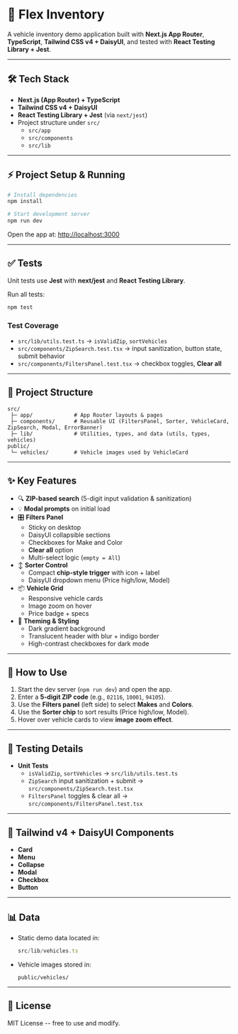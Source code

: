 # 🚗 Flex Inventory

A vehicle inventory demo application built with **Next.js App Router**,
**TypeScript**, **Tailwind CSS v4 + DaisyUI**, and tested with **React
Testing Library + Jest**.

------------------------------------------------------------------------

## 🛠️ Tech Stack

-   **Next.js (App Router) + TypeScript**
-   **Tailwind CSS v4 + DaisyUI**
-   **React Testing Library + Jest** (via `next/jest`)
-   Project structure under `src/`
    -   `src/app`
    -   `src/components`
    -   `src/lib`

------------------------------------------------------------------------

## ⚡ Project Setup & Running

``` bash
# Install dependencies
npm install

# Start development server
npm run dev
```

Open the app at: <http://localhost:3000>

------------------------------------------------------------------------

## ✅ Tests

Unit tests use **Jest** with **next/jest** and **React Testing
Library**.

Run all tests:

``` bash
npm test
```

### Test Coverage

-   `src/lib/utils.test.ts` → `isValidZip`, `sortVehicles`
-   `src/components/ZipSearch.test.tsx` → input sanitization, button
    state, submit behavior
-   `src/components/FiltersPanel.test.tsx` → checkbox toggles, **Clear
    all**

------------------------------------------------------------------------

## 📂 Project Structure

    src/
     ├─ app/             # App Router layouts & pages
     ├─ components/      # Reusable UI (FiltersPanel, Sorter, VehicleCard, ZipSearch, Modal, ErrorBanner)
     ├─ lib/             # Utilities, types, and data (utils, types, vehicles)
    public/
     └─ vehicles/        # Vehicle images used by VehicleCard

------------------------------------------------------------------------

## ✨ Key Features

-   🔍 **ZIP-based search** (5-digit input validation & sanitization)
-   💡 **Modal prompts** on initial load
-   🎛 **Filters Panel**
    -   Sticky on desktop
    -   DaisyUI collapsible sections
    -   Checkboxes for Make and Color
    -   **Clear all** option
    -   Multi-select logic (`empty = All`)
-   ↕️ **Sorter Control**
    -   Compact **chip-style trigger** with icon + label
    -   DaisyUI dropdown menu (Price high/low, Model)
-   📦 **Vehicle Grid**
    -   Responsive vehicle cards
    -   Image zoom on hover
    -   Price badge + specs
-   🎨 **Theming & Styling**
    -   Dark gradient background
    -   Translucent header with blur + indigo border
    -   High-contrast checkboxes for dark mode

------------------------------------------------------------------------

## 🚀 How to Use

1.  Start the dev server (`npm run dev`) and open the app.
2.  Enter a **5-digit ZIP code** (e.g., `02116`, `10001`, `94105`).
3.  Use the **Filters panel** (left side) to select **Makes** and
    **Colors**.
4.  Use the **Sorter chip** to sort results (Price high/low, Model).
5.  Hover over vehicle cards to view **image zoom effect**.

------------------------------------------------------------------------

## 🧪 Testing Details

-   **Unit Tests**
    -   `isValidZip`, `sortVehicles` → `src/lib/utils.test.ts`
    -   `ZipSearch` input sanitization + submit →
        `src/components/ZipSearch.test.tsx`
    -   `FiltersPanel` toggles & clear all →
        `src/components/FiltersPanel.test.tsx`

------------------------------------------------------------------------

## 🎨 Tailwind v4 + DaisyUI Components

-   **Card**
-   **Menu**
-   **Collapse**
-   **Modal**
-   **Checkbox**
-   **Button**

------------------------------------------------------------------------

## 📊 Data

-   Static demo data located in:

    ``` ts
    src/lib/vehicles.ts
    ```

-   Vehicle images stored in:

        public/vehicles/

------------------------------------------------------------------------

## 📄 License

MIT License -- free to use and modify.
